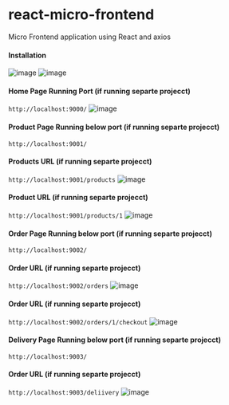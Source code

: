 # react-micro-frontend
Micro Frontend application using React and axios
#### Installation


![image](https://github.com/goldenashok/react-micro-frontend/assets/13637127/4fef693c-7a91-4cfc-80f2-43a06cf297d3)
![image](https://github.com/goldenashok/react-micro-frontend/assets/13637127/9717041d-5662-4edb-a884-e799f53614ca)

#### Home Page Running Port (if running separte projecct)
```http://localhost:9000/```
![image](https://github.com/goldenashok/react-micro-frontend/assets/13637127/4d2df9b2-3a96-45d5-b24f-7c1132cdb111)
#### Product Page Running below port (if running separte projecct)
```http://localhost:9001/```
#### Products URL (if running separte projecct)
```http://localhost:9001/products```
![image](https://github.com/goldenashok/react-micro-frontend/assets/13637127/0ac0f719-cfa1-499e-93eb-40ecd06589ae)
#### Product URL (if running separte projecct)
```http://localhost:9001/products/1```
![image](https://github.com/goldenashok/react-micro-frontend/assets/13637127/cb9106a9-b9a1-4c21-b755-b9f8d414e594)
#### Order Page Running below port (if running separte projecct)
```http://localhost:9002/```
#### Order URL (if running separte projecct)
```http://localhost:9002/orders```
![image](https://github.com/goldenashok/react-micro-frontend/assets/13637127/b85f7931-4761-48e8-8ba7-fd6c223d6e52)
#### Order URL (if running separte projecct)
```http://localhost:9002/orders/1/checkout```
![image](https://github.com/goldenashok/react-micro-frontend/assets/13637127/e450300b-24d2-47fc-923e-26e51bd9ece8)
#### Delivery Page Running below port (if running separte projecct)
```http://localhost:9003/```
#### Order URL (if running separte projecct)
```http://localhost:9003/deliivery```
![image](https://github.com/goldenashok/react-micro-frontend/assets/13637127/42f4bdd8-aa43-4753-81fd-2a3227876cbd)


